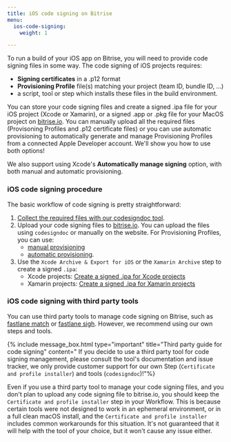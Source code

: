 ```yaml
---
title: iOS code signing on Bitrise
menu:
  ios-code-signing:
    weight: 1

---
```

To run a build of your iOS app on Bitrise, you will need to provide code signing files in some way. The code signing of iOS projects requires:

* **Signing certificates** in a .p12 format
* **Provisioning Profile** file(s) matching your project (team ID, bundle ID, ...)
* a script, tool or step which installs these files in the build environment.

You can store your code signing files and create a signed .ipa file for your iOS project (Xcode or Xamarin), or a signed .app or .pkg file for your MacOS project on [bitrise.io](https://www.bitrise.io). You can manually upload all the required files (Provisoning Profiles and .p12 certificate files) or you can use automatic provisioning to automatically generate and manage Provisioning Profiles from a connected Apple Developer account. We'll show you how to use both options!

We also support using Xcode's **Automatically manage signing** option, with both manual and automatic provisioning.

### iOS code signing procedure

The basic workflow of code signing is pretty straightforward:

1. [Collect the required files with our codesigndoc tool](/code-signing/ios-code-signing/collecting-files-with-codesigndoc).
2. Upload your code signing files to [bitrise.io](https://www.bitrise.io). You can upload the files using `codesigndoc` or manually on the website. For Provisioning Profiles, you can use:
   * [manual provisioning](/code-signing/ios-code-signing/ios-manual-provisioning)
   * [automatic provisioning](/code-signing/ios-code-signing/ios-auto-provisioning).
3. Use the `Xcode Archive & Export for iOS` or the `Xamarin Archive` step to create a signed `.ipa`:
   * Xcode projects: [Create a signed .ipa for Xcode projects](/code-signing/ios-code-signing/create-signed-ipa-for-xcode)
   * Xamarin projects: [Create a signed .ipa for Xamarin projects](/code-signing/ios-code-signing/create-signed-ipa-for-xamarin)

### iOS code signing with third party tools

You can use third party tools to manage code signing on Bitrise, such as [fastlane match](https://github.com/fastlane/fastlane/tree/master/match)
or [fastlane sigh](https://github.com/fastlane/fastlane/tree/master/sigh). However, we recommend using our own steps and tools.

{% include message_box.html type="important" title="Third party guide for code signing" content=" If you decide to use a third party tool for code signing management, please consult the tool's documentation and issue tracker, we only provide customer support for our own Step (`Certificate and profile installer`) and tools (`codesigndoc`)!"%}

Even if you use a third party tool to manage your code signing files, and you don't plan to upload any code signing file to bitrise.io, you should keep the `Certificate and profile installer` step in your Workflow. This is because certain tools were not designed to work in an ephemeral environment, or in a full clean macOS install, and the `Certificate and profile installer` includes common workarounds for this situation. It's not guaranteed that it will help with the tool of your choice, but it won't cause any issue either.